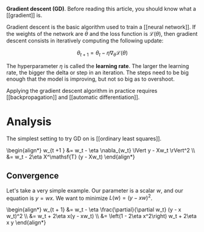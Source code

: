 **Gradient descent (GD)**. Before reading this article, you should know what a [[gradient]] is.

Gradient descent is the basic algorithm used to train a [[neural network]]. If the weights of the network are $\theta$ and the loss function is $\mathcal{L}(\theta)$, then gradient descent consists in iteratively computing the following update:

$$
\theta_{t + 1} =  \theta_t - \eta \nabla_\theta \mathcal{L}(\theta) \tag{Vanilla Gradient Descent}
$$

The hyperparameter $\eta$ is called the **learning rate**. The larger the learning rate, the bigger the delta or step in an iteration. The steps need to be big enough that the model is improving, but not so big as to overshoot.

Applying the gradient descent algorithm in practice requires [[backpropagation]] and [[automatic differentiation]].

# Analysis

The simplest setting to try GD on is [[ordinary least squares]].

\begin{align\*}
w_{t +1 } &= w_t - \eta \nabla_{w_t} \lVert y - Xw_t \rVert^2 \\\\
&= w_t - 2\eta X^\mathsf{T} (y - Xw_t)
\end{align\*}

## Convergence

Let's take a very simple example. Our parameter is a scalar $w$, and our equation is $y = wx$. We want to minimize $L(w) = (y - x w)^2$.

\begin{align\*}
w_{t + 1} &= w_t - \eta \frac{\partial}{\partial w_t} (y - x w_t)^2 \\\\
&= w_t + 2\eta x(y - xw_t) \\\\
&= \left(1 - 2\eta x^2\right) w_t + 2\eta x y
\end{align\*}

